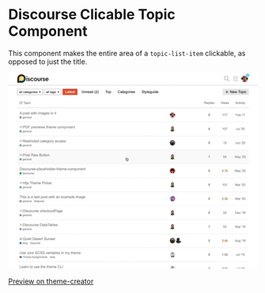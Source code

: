 # Discourse Clicable Topic Component
This component makes the entire area of a `topic-list-item` clickable, as opposed to just the title.

![Discourse Clickable Topic Preivew](readme-assets/preview.gif)

[Preview on theme-creator](https://theme-creator.discourse.org/theme/jordan.vidrine/clickable-topic 
)